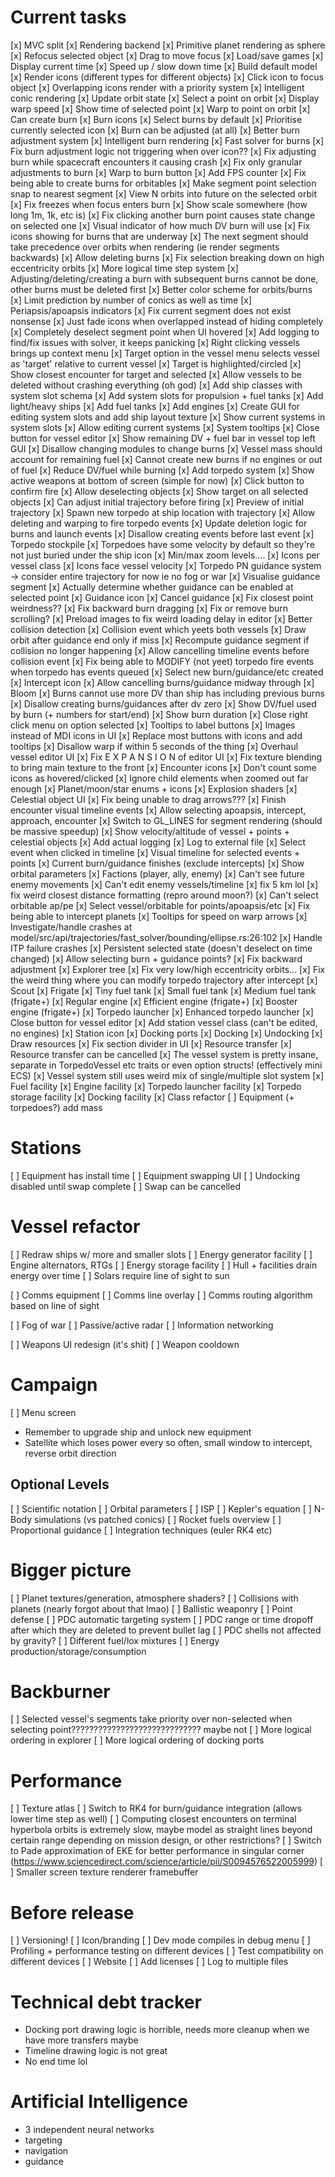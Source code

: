 # Current tasks
[x] MVC split
[x] Rendering backend
[x] Primitive planet rendering as sphere
[x] Refocus selected object
[x] Drag to move focus
[x] Load/save games
[x] Display current time
[x] Speed up / slow down time
[x] Build default model
[x] Render icons (different types for different objects)
[x] Click icon to focus object
[x] Overlapping icons render with a priority system
[x] Intelligent conic rendering
[x] Update orbit state
[x] Select a point on orbit
[x] Display warp speed
[x] Show time of selected point
[x] Warp to point on orbit
[x] Can create burn
[x] Burn icons
[x] Select burns by default
[x] Prioritise currently selected icon
[x] Burn can be adjusted (at all)
[x] Better burn adjustment system
[x] Intelligent burn rendering
[x] Fast solver for burns
[x] Fix burn adjustment logic not triggering when over icon??
[x] Fix adjusting burn while spacecraft encounters it causing crash
[x] Fix only granular adjustments to burn
[x] Warp to burn button
[x] Add FPS counter
[x] Fix being able to create burns for orbitables
[x] Make segment point selection snap to nearest segment
[x] View N orbits into future on the selected orbit
[x] Fix freezes when focus enters burn
[x] Show scale somewhere (how long 1m, 1k, etc is)
[x] Fix clicking another burn point causes state change on selected one
[x] Visual indicator of how much DV burn will use
[x] Fix icons showing for burns that are underway
[x] The next segment should take precedence over orbits when rendering (ie render segments backwards)
[x] Allow deleting burns
[x] Fix selection breaking down on high eccentricity orbits
[x] More logical time step system
[x] Adjusting/deleting/creating a burn with subsequent burns cannot be done, other burns must be deleted first
[x] Better color scheme for orbits/burns
[x] Limit prediction by number of conics as well as time
[x] Periapsis/apoapsis indicators
[x] Fix current segment does not exist nonsense
[x] Just fade icons when overlapped instead of hiding completely 
[x] Completely deselect segment point when UI hovered
[x] Add logging to find/fix issues with solver, it keeps panicking
[x] Right clicking vessels brings up context menu
[x] Target option in the vessel menu selects vessel as 'target' relative to current vessel
[x] Target is highlighted/circled
[x] Show closest encounter for target and selected
[x] Allow vessels to be deleted without crashing everything (oh god)
[x] Add ship classes with system slot schema
[x] Add system slots for propulsion + fuel tanks
[x] Add light/heavy ships
[x] Add fuel tanks
[x] Add engines
[x] Create GUI for editing system slots and add ship layout texture
[x] Show current systems in system slots
[x] Allow editing current systems
[x] System tooltips
[x] Close button for vessel editor
[x] Show remaining DV + fuel bar in vessel top left GUI
[x] Disallow changing modules to change burns
[x] Vessel mass should account for remaining fuel
[x] Cannot create new burns if no engines or out of fuel
[x] Reduce DV/fuel while burning
[x] Add torpedo system
[x] Show active weapons at bottom of screen (simple for now)
[x] Click button to confirm fire
[x] Allow deselecting objects
[x] Show target on all selected objects
[x] Can adjust initial trajectory before firing
[x] Preview of initial trajectory
[x] Spawn new torpedo at ship location with trajectory
[x] Allow deleting and warping to fire torpedo events
[x] Update deletion logic for burns and launch events
[x] Disallow creating events before last event
[x] Torpedo stockpile
[x] Torpedoes have some velocity by default so they're not just buried under the ship icon
[x] Min/max zoom levels....
[x] Icons per vessel class
[x] Icons face vessel velocity
[x] Torpedo PN guidance system -> consider entire trajectory for now ie no fog or war
[x] Visualise guidance segment
[x] Actually determine whether guidance can be enabled at selected point
[x] Guidance icon
[x] Cancel guidance
[x] Fix closest point weirdness??
[x] Fix backward burn dragging
[x] Fix or remove burn scrolling?
[x] Preload images to fix weird loading delay in editor
[x] Better collision detection
[x] Collision event which yeets both vessels
[x] Draw orbit after guidance end only if miss
[x] Recompute guidance segment if collision no longer happening
[x] Allow cancelling timeline events before collision event
[x] Fix being able to MODIFY (not yeet) torpedo fire events when torpedo has events queued
[x] Select new burn/guidance/etc created
[x] Intercept icon
[x] Allow cancelling burns/guidance midway through
[x] Bloom
[x] Burns cannot use more DV than ship has including previous burns
[x] Disallow creating burns/guidances after dv zero
[x] Show DV/fuel used by burn (+ numbers for start/end)
[x] Show burn duration
[x] Close right click menu on option selected
[x] Tooltips to label buttons
[x] Images instead of MDI icons in UI
[x] Replace most buttons with icons and add tooltips
[x] Disallow warp if within 5 seconds of the thing
[x] Overhaul vessel editor UI
[x] Fix E X P A N S I O N of editor UI
[x] Fix texture blending to bring main texture to the front
[x] Encounter icons
[x] Don't count some icons as hovered/clicked
[x] Ignore child elements when zoomed out far enough
[x] Planet/moon/star enums + icons
[x] Explosion shaders
[x] Celestial object UI
[x] Fix being unable to drag arrows???
[x] Finish encounter visual timeline events
[x] Allow selecting apoapsis, intercept, approach, encounter
[x] Switch to GL_LINES for segment rendering (should be massive speedup)
[x] Show velocity/altitude of vessel + points + celestial objects
[x] Add actual logging
[x] Log to external file
[x] Select event when clicked in timeline
[x] Visual timeline for selected events + points
[x] Current burn/guidance finishes (exclude intercepts)
[x] Show orbital parameters
[x] Factions (player, ally, enemy)
[x] Can't see future enemy movements
[x] Can't edit enemy vessels/timeline
[x] fix 5 km lol
[x] fix weird closest distance formatting (repro around moon?)
[x] Can't select orbitable ap/pe
[x] Select vessel/orbitable for points/apoapsis/etc
[x] Fix being able to intercept planets
[x] Tooltips for speed on warp arrows
[x] Investigate/handle crashes at model/src/api/trajectories/fast_solver/bounding/ellipse.rs:26:102
[x] Handle ITP failure crashes
[x] Persistent selected state (doesn't deselect on time changed)
[x] Allow selecting burn + guidance points?
[x] Fix backward adjustment
[x] Explorer tree
[x] Fix very low/high eccentricity orbits...
[x] Fix the weird thing where you can modify torpedo trajectory after intercept
[x] Scout
[x] Frigate
[x] Tiny fuel tank
[x] Small fuel tank
[x] Medium fuel tank (frigate+)
[x] Regular engine
[x] Efficient engine (frigate+)
[x] Booster engine (frigate+)
[x] Torpedo launcher
[x] Enhanced torpedo launcher
[x] Close button for vessel editor
[x] Add station vessel class (can't be edited, no engines)
[x] Station icon
[x] Docking ports
[x] Docking
[x] Undocking
[x] Draw resources
[x] Fix section divider in UI
[x] Resource transfer
[x] Resource transfer can be cancelled
[x] The vessel system is pretty insane, separate in TorpedoVessel etc traits or even option structs! (effectively mini ECS)
[x] Vessel system still uses weird mix of single/multiple slot system
[x] Fuel facility
[x] Engine facility
[x] Torpedo launcher facility
[x] Torpedo storage facility
[x] Docking facility
[x] Class refactor
[ ] Equipment (+ torpedoes?) add mass

# Stations
[ ] Equipment has install time
[ ] Equipment swapping UI
[ ] Undocking disabled until swap complete
[ ] Swap can be cancelled

# Vessel refactor
[ ] Redraw ships w/ more and smaller slots
[ ] Energy generator facility
[ ] Engine alternators, RTGs
[ ] Energy storage facility
[ ] Hull + facilities drain energy over time
[ ] Solars require line of sight to sun

[ ] Comms equipment
[ ] Comms line overlay
[ ] Comms routing algorithm based on line of sight

[ ] Fog of war
[ ] Passive/active radar
[ ] Information networking

[ ] Weapons UI redesign (it's shit)
[ ] Weapon cooldown

# Campaign
[ ] Menu screen
- Remember to upgrade ship and unlock new equipment
- Satellite which loses power every so often, small window to intercept, reverse orbit direction

## Optional Levels
[ ] Scientific notation
[ ] Orbital parameters
[ ] ISP
[ ] Kepler's equation
[ ] N-Body simulations (vs patched conics)
[ ] Rocket fuels overview
[ ] Proportional guidance
[ ] Integration techniques (euler RK4 etc)

# Bigger picture
[ ] Planet textures/generation, atmosphere shaders?
[ ] Collisions with planets (nearly forgot about that lmao)
[ ] Ballistic weaponry
[ ] Point defense
[ ] PDC automatic targeting system
[ ] PDC range or time dropoff after which they are deleted to prevent bullet lag
[ ] PDC shells not affected by gravity?
[ ] Different fuel/lox mixtures
[ ] Energy production/storage/consumption

# Backburner
[ ] Selected vessel's segments take priority over non-selected when selecting point????????????????????????????? maybe not
[ ] More logical ordering in explorer
[ ] More logical ordering of docking ports

# Performance
[ ] Texture atlas
[ ] Switch to RK4 for burn/guidance integration (allows lower time step as well)
[ ] Computing closest encounters on terminal hyperbola orbits is extremely slow, maybe model as straight lines beyond certain range depending on mission design, or other restrictions?
[ ] Switch to Pade approximation of EKE for better performance in singular corner (https://www.sciencedirect.com/science/article/pii/S0094576522005999)
[ ] Smaller screen texture renderer framebuffer

# Before release
[ ] Versioning!
[ ] Icon/branding
[ ] Dev mode compiles in debug menu
[ ] Profiling + performance testing on different devices
[ ] Test compatibility on different devices
[ ] Website
[ ] Add licenses
[ ] Log to multiple files

# Technical debt tracker
- Docking port drawing logic is horrible, needs more cleanup when we have more transfers maybe
- Timeline drawing logic is not great
- No end time lol

# Artificial Intelligence
- 3 independent neural networks
- targeting
- navigation
- guidance
